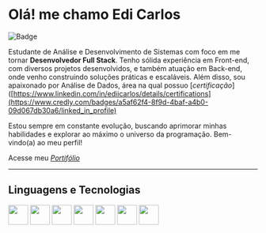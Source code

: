 # Olá! me chamo Edi Carlos

![Badge](https://img.shields.io/badge/Desenvolvedor-blue)

Estudante de Análise e Desenvolvimento de Sistemas com foco em me tornar **Desenvolvedor Full Stack**.
Tenho sólida experiência em Front-end, com diversos projetos desenvolvidos, e também atuação em Back-end, onde venho construindo soluções práticas e escaláveis. Além disso, sou apaixonado por Análise de Dados, área na qual possuo [*certificação*]([https://www.linkedin.com/in/ediicarlos/details/certifications](https://www.credly.com/badges/a5af62f4-8f9d-4baf-a4b0-09d067db30a6/linked_in_profile)

Estou sempre em constante evolução, buscando aprimorar minhas habilidades e explorar ao máximo o universo da programação. Bem-vindo(a) ao meu perfil!

Acesse meu [*Portifólio*](https://ediicarllos.github.io/portifoliov1)

---

## Linguagens e Tecnologias

<img src="https://cdn.jsdelivr.net/gh/devicons/devicon/icons/html5/html5-original.svg" width="40" height="40"/> <img src="https://cdn.jsdelivr.net/gh/devicons/devicon/icons/css3/css3-original.svg" width="40" height="40"/> <img src="https://cdn.jsdelivr.net/gh/devicons/devicon/icons/javascript/javascript-original.svg" width="40" height="40"/> <img src="https://cdn.jsdelivr.net/gh/devicons/devicon/icons/python/python-original.svg" width="40" height="40"/> <img src="https://cdn.jsdelivr.net/gh/devicons/devicon/icons/git/git-original.svg" width="40" height="40"/> <img src="https://cdn.jsdelivr.net/gh/devicons/devicon/icons/mysql/mysql-original.svg" width="40" height="40"/> <img src="https://cdn.jsdelivr.net/gh/devicons/devicon/icons/java/java-original.svg" width="40" height="40"/> 
